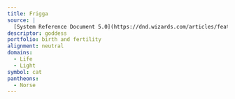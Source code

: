 ```yaml
---
title: Frigga
source: |
  [System Reference Document 5.0](https://dnd.wizards.com/articles/features/systems-reference-document-srd)
descriptor: goddess
portfolio: birth and fertility
alignment: neutral
domains:
  - Life
  - Light
symbol: cat
pantheons:
  - Norse
---
```

